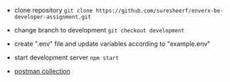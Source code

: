 - clone repository
  `git clone https://github.com/suresheerf/enverx-be-developer-assignment.git`
- change branch to development
  `git checkout development`

- create ".env" file and update variables according to "example.env"

- start development server `npm start`

- [postman collection](https://documenter.getpostman.com/view/27932492/2s93zB72wZ)
